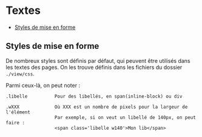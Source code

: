 # Textes


* [Styles de mise en forme](#stylesdemiseenforme)
<a name='stylesdemiseenforme'></a>

## Styles de mise en forme

De nombreux styles sont définis par défaut, qui peuvent être utilisés dans les textes des pages. On les trouve définis dans les fichiers du dossier `./view/css`.

Parmi ceux-là, on peut noter :

    .libelle          Pour des libellés, en span(inline-block) ou div

    .wXXX             Où XXX est un nombre de pixels pour la largeur de l'élément
                      Par exemple, si on veut un libellé de 140px, on peut faire :
                      <span class='libelle w140'>Mon lib</span>
